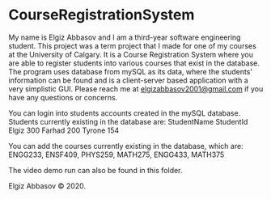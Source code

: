 # CourseRegistrationSystem
My name is Elgiz Abbasov and I am a third-year software engineering student. This project was a term project that I made for one of my courses
at the University of Calgary. It is a Course Registration System where you are able to register students into various courses that exist
in the database. The program uses database from mySQL as its data, where the students' information can be found and is a client-server based 
application with a very simplistic GUI. Please reach me at elgizabbasov2001@gmail.com if you have any questions or concerns.
 
You can login into students accounts created in the mySQL database. 
Students currently existing in the database are: 
StudentName   StudentId
Elgiz           300
Farhad     	200
Tyrone 		154

You can add the courses currently existing in the database, which are: 
ENGG233, ENSF409, PHYS259, MATH275, ENGG433, MATH375

The video demo run can also be found in this folder.

Elgiz Abbasov
© 2020.

